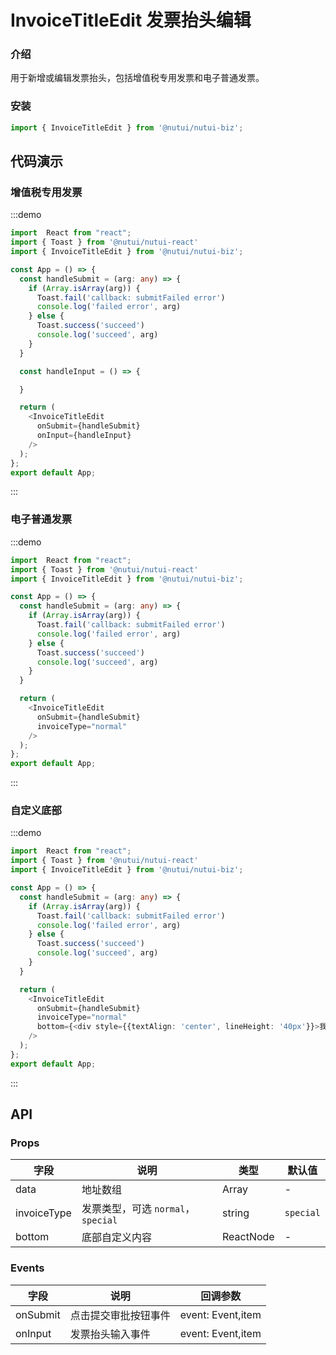 #  InvoiceTitleEdit 发票抬头编辑

### 介绍

用于新增或编辑发票抬头，包括增值税专用发票和电子普通发票。

### 安装

```javascript
import { InvoiceTitleEdit } from '@nutui/nutui-biz';
```


## 代码演示

### 增值税专用发票

:::demo

```ts
import  React from "react";
import { Toast } from '@nutui/nutui-react'
import { InvoiceTitleEdit } from '@nutui/nutui-biz';

const App = () => {
  const handleSubmit = (arg: any) => {
    if (Array.isArray(arg)) {
      Toast.fail('callback: submitFailed error')
      console.log('failed error', arg)
    } else {
      Toast.success('succeed')
      console.log('succeed', arg)
    }
  }

  const handleInput = () => {

  }

  return (
    <InvoiceTitleEdit 
      onSubmit={handleSubmit}
      onInput={handleInput}
    />
  );
};
export default App;
```

:::

### 电子普通发票

:::demo

```ts
import  React from "react";
import { Toast } from '@nutui/nutui-react'
import { InvoiceTitleEdit } from '@nutui/nutui-biz';

const App = () => {
  const handleSubmit = (arg: any) => {
    if (Array.isArray(arg)) {
      Toast.fail('callback: submitFailed error')
      console.log('failed error', arg)
    } else {
      Toast.success('succeed')
      console.log('succeed', arg)
    }
  }

  return (
    <InvoiceTitleEdit 
      onSubmit={handleSubmit}
      invoiceType="normal"
    />
  );
};
export default App;
```

:::

### 自定义底部

:::demo

```ts
import  React from "react";
import { Toast } from '@nutui/nutui-react'
import { InvoiceTitleEdit } from '@nutui/nutui-biz';

const App = () => {
  const handleSubmit = (arg: any) => {
    if (Array.isArray(arg)) {
      Toast.fail('callback: submitFailed error')
      console.log('failed error', arg)
    } else {
      Toast.success('succeed')
      console.log('succeed', arg)
    }
  }

  return (
    <InvoiceTitleEdit 
      onSubmit={handleSubmit}
      invoiceType="normal"
      bottom={<div style={{textAlign: 'center', lineHeight: '40px'}}>我是自定义的底部</div>}
    />
  );
};
export default App;
```

:::


## API

### Props


| 字段    | 说明                                       | 类型    | 默认值    |
|---------|--------------------------------------------|---------|-----------|
| data   | 地址数组                                 | Array  | -         |
| invoiceType   | 发票类型，可选 `normal`，`special`    | string  | `special`         |
| bottom   | 底部自定义内容     | ReactNode  | -         |


### Events
| 字段 | 说明 | 回调参数 |
|----- | ----- | -----  |
| onSubmit | 点击提交审批按钮事件 |  event: Event,item |
| onInput | 发票抬头输入事件 |  event: Event,item |